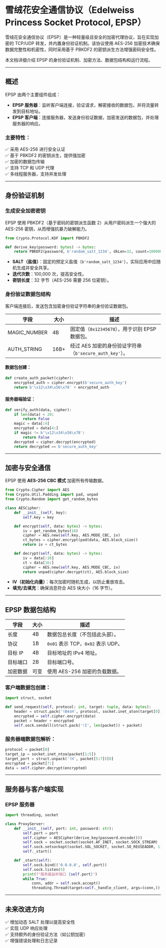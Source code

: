 # 雪绒花安全通信协议（Edelweiss Princess Socket Protocol, EPSP）

雪绒花安全通信协议（EPSP）是一种轻量级且安全的加密代理协议，旨在实现加密的 TCP/UDP 转发，并内置身份验证机制。该协议使用 AES-256 加密技术确保数据完整性和机密性，同时采用基于 PBKDF2 的密钥派生方法增强密码安全性。

本文档详细介绍 EPSP 的身份验证机制、加密方法、数据包结构和运行流程。

---

## 概述

EPSP 由两个主要组件组成：

- **EPSP 服务器**：监听客户端连接，验证请求，解密接收的数据包，并将流量转发到目标地址。
- **EPSP 客户端**：连接服务器，发送身份验证数据，加密发送的数据包，并处理服务器的响应。

### 主要特性：

✅ 采用 AES-256 进行安全认证\
✅ 基于 PBKDF2 的密钥派生，提供强加密\
✅ 加密的数据包传输\
✅ 支持 TCP 和 UDP 代理\
✅ 多线程服务器，支持并发处理

---

## 身份验证机制

### 生成安全加密密钥

EPSP 使用 PBKDF2（基于密码的密钥派生函数 2）从用户密码派生一个强大的 AES-256 密钥，从而增强抗暴力破解能力。

```python
from Crypto.Protocol.KDF import PBKDF2

def derive_key(password: bytes) -> bytes:
    return PBKDF2(password, b'random_salt_1234', dkLen=32, count=100000)
```

- **SALT（盐值）**：固定的预定义盐值（`b'random_salt_1234'`），实际应用中应随机生成并安全共享。
- **迭代次数**：100,000 次，提高安全性。
- **密钥长度**：32 字节（AES-256 需要 256 位密钥）。

### 身份验证数据包结构

客户端连接后，发送包含加密身份验证字符串的身份验证数据包。

| 字段         | 大小 | 描述                                               |
| ------------ | ---- | -------------------------------------------------- |
| MAGIC\_NUMBER | 4B   | 固定值（`0x12345678`），用于识别 EPSP 数据包。       |
| AUTH\_STRING  | 16B+ | 经过 AES 加密的身份验证字符串（`b'secure_auth_key'`）。 |

#### 数据包创建：

```python
def create_auth_packet(cipher):
    encrypted_auth = cipher.encrypt(b'secure_auth_key')
    return b'\x12\x34\x56\x78' + encrypted_auth
```

#### 服务器端验证：

```python
def verify_auth(data, cipher):
    if len(data) < 20:
        return False
    magic = data[:4]
    encrypted = data[4:]
    if magic != b'\x12\x34\x56\x78':
        return False
    decrypted = cipher.decrypt(encrypted)
    return decrypted == b'secure_auth_key'
```

---

## 加密与安全通信

EPSP 使用 **AES-256 CBC 模式** 加密所有传输数据。

```python
from Crypto.Cipher import AES
from Crypto.Util.Padding import pad, unpad
from Crypto.Random import get_random_bytes

class AESCipher:
    def __init__(self, key):
        self.key = key

    def encrypt(self, data: bytes) -> bytes:
        iv = get_random_bytes(16)
        cipher = AES.new(self.key, AES.MODE_CBC, iv)
        ct_bytes = cipher.encrypt(pad(data, AES.block_size))
        return iv + ct_bytes

    def decrypt(self, data: bytes) -> bytes:
        iv = data[:16]
        ct = data[16:]
        cipher = AES.new(self.key, AES.MODE_CBC, iv)
        return unpad(cipher.decrypt(ct), AES.block_size)
```

- **IV（初始化向量）**：每次加密时随机生成，以防止重放攻击。
- **填充/去填充**：确保消息符合 AES 块大小（16 字节）。

---

## EPSP 数据包结构

| 字段          | 大小     | 描述                                    |
| ------------- | -------- | --------------------------------------- |
| 长度          | 4B       | 数据包总长度（不包括此头部）。         |
| 协议          | 1B       | `0x01` 表示 TCP，`0x02` 表示 UDP。     |
| 目标 IP      | 4B       | 目标地址的 IPv4 地址。                  |
| 目标端口      | 2B       | 目标端口号。                            |
| 加密数据      | 可变     | 使用 AES-256 加密的负载数据。          |

### 客户端数据包创建：

```python
import struct, socket

def send_request(self, protocol: int, target: tuple, data: bytes):
    header = struct.pack('!B4sH', protocol, socket.inet_aton(target[0]), target[1])
    encrypted = self.cipher.encrypt(data)
    packet = header + encrypted
    self.sock.sendall(struct.pack('!I', len(packet)) + packet)
```

### 服务器端数据包解析：

```python
protocol = packet[0]
target_ip = socket.inet_ntoa(packet[1:5])
target_port = struct.unpack('!H', packet[5:7])[0]
encrypted = packet[7:]
data = self.cipher.decrypt(encrypted)
```

---

## 服务器与客户端实现

### EPSP 服务器

```python
import threading, socket

class ProxyServer:
    def __init__(self, port: int, password: str):
        self.port = port
        self.cipher = AESCipher(derive_key(password.encode()))
        self.sock = socket.socket(socket.AF_INET, socket.SOCK_STREAM)
        self.sock.setsockopt(socket.SOL_SOCKET, socket.SO_REUSEADDR, 1)
        self._start()

    def _start(self):
        self.sock.bind(('0.0.0.0', self.port))
        self.sock.listen(5)
        print(f"服务器监听端口 {self.port}")
        while True:
            conn, addr = self.sock.accept()
            threading.Thread(target=self._handle_client, args=(conn,)).start()
```

---

## 未来改进方向

✅ 增加动态 SALT 处理以提高安全性\
✅ 实现 UDP 响应处理\
✅ 支持额外的身份验证方法（如公钥加密）\
✅ 增强错误处理和日志记录
